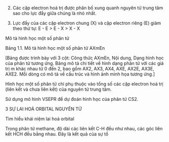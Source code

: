 2. Các cặp electron hoá trị được phân bố xung quanh nguyên tử trung tâm sao cho lực đẩy giữa chúng là nhỏ nhất.

3. Lực đẩy của các cặp electron chung (X) và cặp electron riêng (E) giảm theo thứ tự:
E - E > E - X > X - X

Mô tả hình học một số phân tử

Bảng 1.1. Mô tả hình học một số phân tử AXmEn

[Bảng được trình bày với 3 cột: Công thức AXmEn, Nội dung, Dạng hình học của phân tử tương ứng. Bảng mô tả chi tiết về hình dạng phân tử với các giá trị m khác nhau từ 0 đến 2, bao gồm AX2, AX3, AX4, AXE, AX2E, AX3E, AXE2. Mỗi dòng có mô tả về cấu trúc và hình ảnh minh họa tương ứng.]

Hình học một số phân tử chỉ phụ thuộc vào tổng số các cặp electron hoá trị (liên kết và chưa liên kết) của nguyên tử trung tâm.

Sử dụng mô hình VSEPR để dự đoán hình học của phân tử CS2.

3 SỰ LAI HOÁ ORBITAL NGUYÊN TỬ

Tìm hiểu khái niệm lai hoá orbital

Trong phân tử methane, độ dài các liên kết C-H đều như nhau, các góc liên kết HCH đều bằng nhau. Đây là kết quả của sự tổ